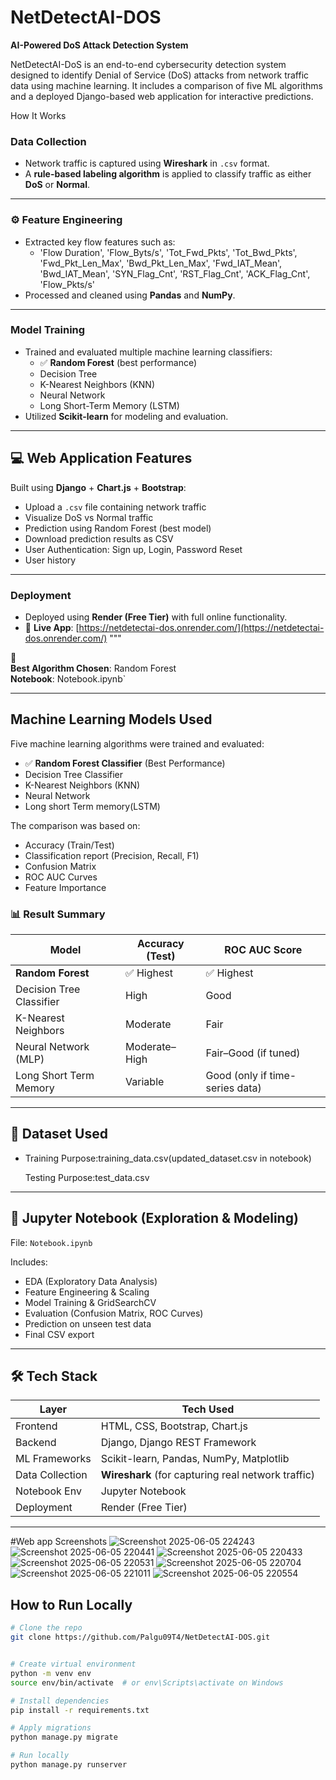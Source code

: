 # NetDetectAI-DOS

**AI-Powered DoS Attack Detection System**

NetDetectAI-DoS is an end-to-end cybersecurity detection system designed to identify Denial of Service (DoS) attacks from network traffic data using machine learning. It includes a comparison of five ML algorithms and a deployed Django-based web application for interactive predictions.

How It Works

### Data Collection
- Network traffic is captured using **Wireshark** in `.csv` format.
- A **rule-based labeling algorithm** is applied to classify traffic as either **DoS** or **Normal**.

---

### ⚙️ Feature Engineering
- Extracted key flow features such as:
  - 'Flow Duration', 'Flow_Byts/s', 'Tot_Fwd_Pkts', 'Tot_Bwd_Pkts', 
    'Fwd_Pkt_Len_Max', 'Bwd_Pkt_Len_Max', 'Fwd_IAT_Mean', 'Bwd_IAT_Mean',
    'SYN_Flag_Cnt', 'RST_Flag_Cnt', 'ACK_Flag_Cnt', 'Flow_Pkts/s'
- Processed and cleaned using **Pandas** and **NumPy**.

---

### Model Training
- Trained and evaluated multiple machine learning classifiers:
  - ✅ **Random Forest** (best performance)
  - Decision Tree  
  - K-Nearest Neighbors (KNN)  
  - Neural Network  
  - Long Short-Term Memory (LSTM)
- Utilized **Scikit-learn** for modeling and evaluation.

---

## 💻 Web Application Features

Built using **Django** + **Chart.js** + **Bootstrap**:

- Upload a `.csv` file containing network traffic
- Visualize DoS vs Normal traffic 
- Prediction using Random Forest (best model)
- Download prediction results as CSV
- User Authentication: Sign up, Login, Password Reset
-  User history 
    

---

### Deployment
- Deployed using **Render (Free Tier)** with full online functionality.
- 🔗 **Live App**: [https://netdetectai-dos.onrender.com/](https://netdetectai-dos.onrender.com/)
"""

🔗  
 **Best Algorithm Chosen**: Random Forest  
 **Notebook**: Notebook.ipynb`

---

## Machine Learning Models Used

Five machine learning algorithms were trained and evaluated:

- ✅ **Random Forest Classifier** (Best Performance)
- Decision Tree Classifier
- K-Nearest Neighbors (KNN)
- Neural Network
- Long short Term memory(LSTM)

The comparison was based on:
- Accuracy (Train/Test)
- Classification report (Precision, Recall, F1)
- Confusion Matrix
- ROC AUC Curves
- Feature Importance

### 📊 Result Summary

| Model                    | Accuracy (Test) | ROC AUC Score                   |
| ------------------------ | --------------- | ------------------------------- |
| **Random Forest**        | ✅ Highest      | ✅ Highest                    |
| Decision Tree Classifier | High            | Good                            |
| K-Nearest Neighbors      | Moderate        | Fair                            |
| Neural Network (MLP)     | Moderate–High   | Fair–Good (if tuned)            |
| Long Short Term Memory   | Variable        | Good (only if time-series data) |


---

## 📂 Dataset Used
  
- Training Purpose:training_data.csv(updated_dataset.csv in notebook)

   Testing Purpose:test_data.csv
---

## 🧪 Jupyter Notebook (Exploration & Modeling)

File: `Notebook.ipynb`

Includes:
- EDA (Exploratory Data Analysis)
- Feature Engineering & Scaling
- Model Training & GridSearchCV
- Evaluation (Confusion Matrix, ROC Curves)
- Prediction on unseen test data
- Final CSV export 

---

## 🛠 Tech Stack
| Layer           | Tech Used                                          |
| --------------- | -------------------------------------------------- |
| Frontend        | HTML, CSS, Bootstrap, Chart.js                     |
| Backend         | Django, Django REST Framework                      |
| ML Frameworks   | Scikit-learn, Pandas, NumPy, Matplotlib            |
| Data Collection | **Wireshark** (for capturing real network traffic) |
| Notebook Env    | Jupyter Notebook                                   |
| Deployment      | Render (Free Tier)                                 |

---
#Web app Screenshots
![Screenshot 2025-06-05 224243](https://github.com/user-attachments/assets/641ac8c7-8c8b-4bc2-b61f-3fcdb097b3f4)
![Screenshot 2025-06-05 220441](https://github.com/user-attachments/assets/79a23b03-6d15-4d06-ac8d-491ee84b331d)
![Screenshot 2025-06-05 220433](https://github.com/user-attachments/assets/0e3475af-6c58-4ac2-96ed-d3534e7e4358)
![Screenshot 2025-06-05 220531](https://github.com/user-attachments/assets/1d8da0cb-e3fd-4410-90be-fa4fe8468b3a)
![Screenshot 2025-06-05 220704](https://github.com/user-attachments/assets/07718563-eaad-423f-90c4-44f0b32009cd)
![Screenshot 2025-06-05 221011](https://github.com/user-attachments/assets/f3a089aa-7dbc-4c71-8c1b-0def271d30b5)
![Screenshot 2025-06-05 220554](https://github.com/user-attachments/assets/62578792-3c83-493c-8448-da587b56968f)

##  How to Run Locally

```bash
# Clone the repo
git clone https://github.com/Palgu09T4/NetDetectAI-DOS.git


# Create virtual environment
python -m venv env
source env/bin/activate  # or env\Scripts\activate on Windows

# Install dependencies
pip install -r requirements.txt

# Apply migrations
python manage.py migrate

# Run locally
python manage.py runserver
